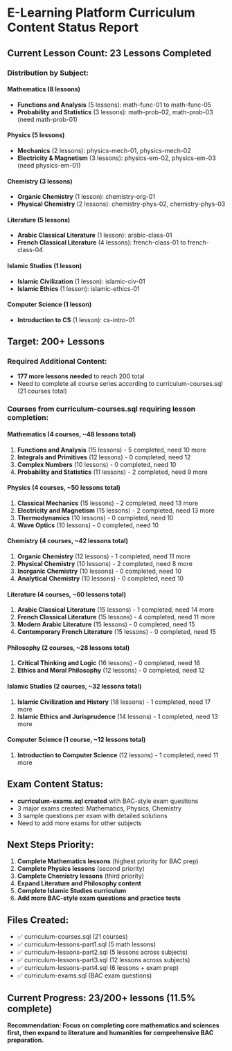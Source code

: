 # E-Learning Platform Curriculum Content Status Report

## Current Lesson Count: 23 Lessons Completed

### Distribution by Subject:

#### Mathematics (8 lessons)
- **Functions and Analysis** (5 lessons): math-func-01 to math-func-05
- **Probability and Statistics** (3 lessons): math-prob-02, math-prob-03 (need math-prob-01)

#### Physics (5 lessons) 
- **Mechanics** (2 lessons): physics-mech-01, physics-mech-02
- **Electricity & Magnetism** (3 lessons): physics-em-02, physics-em-03 (need physics-em-01)

#### Chemistry (3 lessons)
- **Organic Chemistry** (1 lesson): chemistry-org-01
- **Physical Chemistry** (2 lessons): chemistry-phys-02, chemistry-phys-03

#### Literature (5 lessons)
- **Arabic Classical Literature** (1 lesson): arabic-class-01
- **French Classical Literature** (4 lessons): french-class-01 to french-class-04

#### Islamic Studies (1 lesson)
- **Islamic Civilization** (1 lesson): islamic-civ-01
- **Islamic Ethics** (1 lesson): islamic-ethics-01

#### Computer Science (1 lesson)
- **Introduction to CS** (1 lesson): cs-intro-01

## Target: 200+ Lessons

### Required Additional Content:
- **177 more lessons needed** to reach 200 total
- Need to complete all course series according to curriculum-courses.sql (21 courses total)

### Courses from curriculum-courses.sql requiring lesson completion:

#### Mathematics (4 courses, ~48 lessons total)
1. **Functions and Analysis** (15 lessons) - 5 completed, need 10 more
2. **Integrals and Primitives** (12 lessons) - 0 completed, need 12
3. **Complex Numbers** (10 lessons) - 0 completed, need 10  
4. **Probability and Statistics** (11 lessons) - 2 completed, need 9 more

#### Physics (4 courses, ~50 lessons total)
1. **Classical Mechanics** (15 lessons) - 2 completed, need 13 more
2. **Electricity and Magnetism** (15 lessons) - 2 completed, need 13 more
3. **Thermodynamics** (10 lessons) - 0 completed, need 10
4. **Wave Optics** (10 lessons) - 0 completed, need 10

#### Chemistry (4 courses, ~42 lessons total)
1. **Organic Chemistry** (12 lessons) - 1 completed, need 11 more
2. **Physical Chemistry** (10 lessons) - 2 completed, need 8 more
3. **Inorganic Chemistry** (10 lessons) - 0 completed, need 10
4. **Analytical Chemistry** (10 lessons) - 0 completed, need 10

#### Literature (4 courses, ~60 lessons total)
1. **Arabic Classical Literature** (15 lessons) - 1 completed, need 14 more
2. **French Classical Literature** (15 lessons) - 4 completed, need 11 more
3. **Modern Arabic Literature** (15 lessons) - 0 completed, need 15
4. **Contemporary French Literature** (15 lessons) - 0 completed, need 15

#### Philosophy (2 courses, ~28 lessons total)
1. **Critical Thinking and Logic** (16 lessons) - 0 completed, need 16
2. **Ethics and Moral Philosophy** (12 lessons) - 0 completed, need 12

#### Islamic Studies (2 courses, ~32 lessons total)
1. **Islamic Civilization and History** (18 lessons) - 1 completed, need 17 more
2. **Islamic Ethics and Jurisprudence** (14 lessons) - 1 completed, need 13 more

#### Computer Science (1 course, ~12 lessons total)
1. **Introduction to Computer Science** (12 lessons) - 1 completed, need 11 more

## Exam Content Status:
- **curriculum-exams.sql created** with BAC-style exam questions
- 3 major exams created: Mathematics, Physics, Chemistry
- 3 sample questions per exam with detailed solutions
- Need to add more exams for other subjects

## Next Steps Priority:
1. **Complete Mathematics lessons** (highest priority for BAC prep)
2. **Complete Physics lessons** (second priority)
3. **Complete Chemistry lessons** (third priority)
4. **Expand Literature and Philosophy content**
5. **Complete Islamic Studies curriculum**
6. **Add more BAC-style exam questions and practice tests**

## Files Created:
- ✅ curriculum-courses.sql (21 courses)
- ✅ curriculum-lessons-part1.sql (5 math lessons)
- ✅ curriculum-lessons-part2.sql (5 lessons across subjects)
- ✅ curriculum-lessons-part3.sql (12 lessons across subjects)
- ✅ curriculum-lessons-part4.sql (6 lessons + exam prep)
- ✅ curriculum-exams.sql (BAC exam questions)

## Current Progress: 23/200+ lessons (11.5% complete)
**Recommendation: Focus on completing core mathematics and sciences first, then expand to literature and humanities for comprehensive BAC preparation.**
